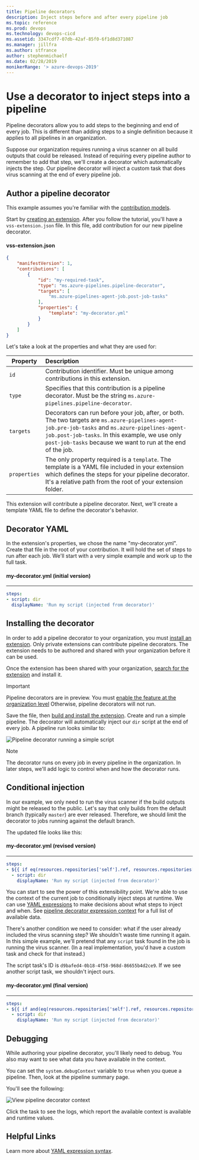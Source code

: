 ```yaml
---
title: Pipeline decorators
description: Inject steps before and after every pipeline job
ms.topic: reference
ms.prod: devops
ms.technology: devops-cicd
ms.assetid: 3347cdf7-07db-42af-85f0-6f1d8d371087
ms.manager: jillfra
ms.author: stfrance
author: stephenmichaelf
ms.date: 02/28/2019
monikerRange: '> azure-devops-2019'
---
```


# Use a decorator to inject steps into a pipeline

Pipeline decorators allow you to add steps to the beginning and end of every job.
This is different than adding steps to a single definition because it applies to all pipelines in an organization.

Suppose our organization requires running a virus scanner on all build outputs that could be released.
Instead of requiring every pipeline author to remember to add that step, we'll create a decorator which automatically injects the step.
Our pipeline decorator will inject a custom task that does virus scanning at the end of every pipeline job.

## Author a pipeline decorator

This example assumes you're familiar with the [contribution models](contributions-overview.md).

Start by [creating an extension](add-build-task.md#step-3-create-the-extension-manifest-file).
After you follow the tutorial, you'll have a `vss-extension.json` file.
In this file, add contribution for our new pipeline decorator.

#### vss-extension.json
```json
{
    "manifestVersion": 1,
    "contributions": [
        {
            "id": "my-required-task",
            "type": "ms.azure-pipelines.pipeline-decorator",
            "targets": [
                "ms.azure-pipelines-agent-job.post-job-tasks"
            ],
            "properties": {
                "template": "my-decorator.yml"
            }
        }
    ]
}
```

Let's take a look at the properties and what they are used for:

| Property | Description |
| ------------- |:-------------|
| `id` | Contribution identifier. Must be unique among contributions in this extension. |
| `type` | Specifies that this contribution is a pipeline decorator. Must be the string `ms.azure-pipelines.pipeline-decorator`. |
| `targets` | Decorators can run before your job, after, or both. The two targets are `ms.azure-pipelines-agent-job.pre-job-tasks` and `ms.azure-pipelines-agent-job.post-job-tasks`. In this example, we use only `post-job-tasks` because we want to run at the end of the job. |
| `properties` | The only property required is a `template`. The template is a YAML file included in your extension which defines the steps for your pipeline decorator. It's a relative path from the root of your extension folder. |

This extension will contribute a pipeline decorator.
Next, we'll create a template YAML file to define the decorator's behavior.

## Decorator YAML

In the extension's properties, we chose the name "my-decorator.yml".
Create that file in the root of your contribution.
It will hold the set of steps to run after each job.
We'll start with a very simple example and work up to the full task.

#### my-decorator.yml (initial version)
------
```yaml
steps:
- script: dir
  displayName: 'Run my script (injected from decorator)'
```

## Installing the decorator

In order to add a pipeline decorator to your organization, you must [install an extension](../../marketplace/install-extension.md).
Only private extensions can contribute pipeline decorators.
The extension needs to be authored and shared with your organization before it can be used.

Once the extension has been shared with your organization, [search for the extension](https://marketplace.visualstudio.com/search?term=tag%3APipeline%20decorator&target=AzureDevOps&category=All%20categories&visibilityQuery=all&sortBy=Relevance) and install it.

> [!IMPORTANT]
> Pipeline decorators are in preview.
> You must [enable the feature at the organization level](../../project/navigation/preview-features.md#enable-features-at-the-organization-level-for-all-users)
> Otherwise, pipeline decorators will not run.

Save the file, then [build and install the extension](../get-started/node.md).
Create and run a simple pipeline.
The decorator will automatically inject our `dir` script at the end of every job.
A pipeline run looks similar to:

![Pipeline decorator running a simple script](_img/mydecorator-runmyscript.png)

> [!NOTE] 
> The decorator runs on every job in every pipeline in the organization.
> In later steps, we'll add logic to control when and how the decorator runs.

## Conditional injection

In our example, we only need to run the virus scanner if the build outputs might be released to the public.
Let's say that only builds from the default branch (typically `master`) are ever released.
Therefore, we should limit the decorator to jobs running against the default branch.

The updated file looks like this:

#### my-decorator.yml (revised version)
------
```yaml
steps:
- ${{ if eq(resources.repositories['self'].ref, resources.repositories['self'].defaultBranch) }}:
  - script: dir
    displayName: 'Run my script (injected from decorator)'
```

You can start to see the power of this extensibility point.
We're able to use the context of the current job to conditionally inject steps at runtime.
We can use [YAML expressions](../../pipelines/process/expressions.md) to make decisions about what steps to inject and when.
See [pipeline decorator expression context](pipeline-decorator-context.md) for a full list of available data.

There's another condition we need to consider: what if the user already included the virus scanning step?
We shouldn't waste time running it again.
In this simple example, we'll pretend that any `script` task found in the job is running the virus scanner.
(In a real implementation, you'd have a custom task and check for that instead.)

The script task's ID is `d9bafed4-0b18-4f58-968d-86655b4d2ce9`.
If we see another script task, we shouldn't inject ours.

#### my-decorator.yml (final version)
------
```yaml
steps:
- ${{ if and(eq(resources.repositories['self'].ref, resources.repositories['self'].defaultBranch), not(containsValue(job.steps.*.task.id, 'd9bafed4-0b18-4f58-968d-86655b4d2ce9'))) }}:
  - script: dir
    displayName: 'Run my script (injected from decorator)'
```

<!--## Limitations

#### Scoping

You cannot scope the contribution to apply to certain pipelines within your organization. When you install the extension it applies to all jobs across your organization.

#### Endpoints

For now, you can't specify endpoints like SonarQube with pipeline decorators.

#### Source control

Pipeline decorators currently work with Azure Dev Ops Git and GitHub. They do not work for other source control providers.
-->
## Debugging

While authoring your pipeline decorator, you'll likely need to debug.
You also may want to see what data you have available in the context.

You can set the `system.debugContext` variable to `true` when you queue a pipeline.
Then, look at the pipeline summary page.

You'll see the following:

![View pipeline decorator context](_img/system-debugcontext.png)

Click the task to see the logs, which report the available context is available and runtime values.

## Helpful Links

Learn more about [YAML expression syntax](../../pipelines/process/expressions.md#functions).
